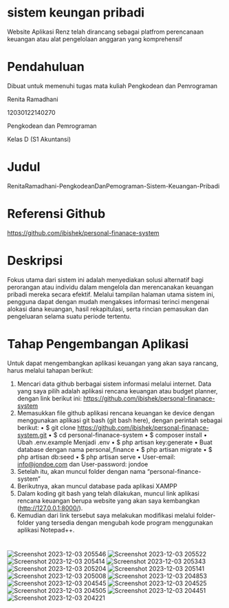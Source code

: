 # sistem keungan pribadi
Website Aplikasi Renz telah dirancang sebagai platfrom perencanaan keuangan atau alat pengelolaan anggaran yang komprehensif
# Pendahuluan 
Dibuat untuk memenuhi tugas mata kuliah Pengkodean dan Pemrograman

Renita Ramadhani

12030122140270

Pengkodean dan Pemrograman 

Kelas D (S1 Akuntansi)
# Judul
RenitaRamadhani-PengkodeanDanPemograman-Sistem-Keuangan-Pribadi

# Referensi Github 
https://github.com/ibishek/personal-finanace-system

# Deskripsi
Fokus utama dari sistem ini adalah menyediakan solusi alternatif bagi perorangan atau individu dalam mengelola dan merencanakan keuangan pribadi mereka secara efektif. Melalui tampilan halaman utama sistem ini, pengguna dapat dengan mudah mengakses informasi terinci mengenai alokasi dana keuangan, hasil rekapitulasi, serta rincian pemasukan dan pengeluaran selama suatu periode tertentu.

# Tahap Pengembangan Aplikasi
Untuk dapat mengembangkan aplikasi keuangan yang akan saya rancang, harus melalui tahapan berikut:
1.	Mencari data github berbagai sistem informasi melalui internet. 
Data yang saya pilih adalah aplikasi rencana keuangan atau budget planner, dengan link berikut ini: https://github.com/ibishek/personal-finanace-system
2.	Memasukkan file github aplikasi rencana keuangan ke device dengan menggunakan aplikasi git bash (git bash here), dengan perintah sebagai berikut:
•	$ git clone https://github.com/ibishek/personal-finanace-system.git
•	$ cd personal-finanace-system
•	$ composer install
•	Ubah .env.example Menjadi .env
•	$ php artisan key:generate
•	Buat database dengan nama personal_finance 
•	$ php artisan migrate
•	$ php artisan db:seed
•	$ php artisan serve
•	User-email: info@jondoe.com dan User-password: jondoe
3.	Setelah itu, akan muncul folder dengan nama “personal-finance-system” 
4.	Berikutnya, akan muncul database pada aplikasi XAMPP
5.	Dalam koding git bash yang telah dilakukan, muncul link aplikasi rencana keuangan berupa website yang akan saya kembangkan (http://127.0.0.1:8000/).
6.	Kemudian dari link tersebut saya melakukan modifikasi melalui folder-folder yang tersedia dengan mengubah kode program menggunakan aplikasi Notepad++.

#
![Screenshot 2023-12-03 205546](https://github.com/RenitaRamadhani/RenitaRamadhani-PengkodeanDanPemograman-Sistem-Keuangan-Pribadi/assets/153142982/fed1e94d-bc62-45d8-b1d1-0c40e8fff98d)
![Screenshot 2023-12-03 205522](https://github.com/RenitaRamadhani/RenitaRamadhani-PengkodeanDanPemograman-Sistem-Keuangan-Pribadi/assets/153142982/f9dd57ee-5a4d-4e77-b5a6-fc63454521d9)
![Screenshot 2023-12-03 205414](https://github.com/RenitaRamadhani/RenitaRamadhani-PengkodeanDanPemograman-Sistem-Keuangan-Pribadi/assets/153142982/53d2eb6c-9a65-46c0-b29e-3b771fe68b45)
![Screenshot 2023-12-03 205343](https://github.com/RenitaRamadhani/RenitaRamadhani-PengkodeanDanPemograman-Sistem-Keuangan-Pribadi/assets/153142982/7f571c9d-17a0-493c-9cd7-0288ea6c611a)
![Screenshot 2023-12-03 205204](https://github.com/RenitaRamadhani/RenitaRamadhani-PengkodeanDanPemograman-Sistem-Keuangan-Pribadi/assets/153142982/bd41a7d6-4446-4489-88eb-4eceef8350c0)
![Screenshot 2023-12-03 205141](https://github.com/RenitaRamadhani/RenitaRamadhani-PengkodeanDanPemograman-Sistem-Keuangan-Pribadi/assets/153142982/aa8f88d3-c667-4411-8686-84f62cc69c7b)
![Screenshot 2023-12-03 205008](https://github.com/RenitaRamadhani/RenitaRamadhani-PengkodeanDanPemograman-Sistem-Keuangan-Pribadi/assets/153142982/cebcadf3-ad3b-47ed-9b3b-0a2c3e2277ad)
![Screenshot 2023-12-03 204853](https://github.com/RenitaRamadhani/RenitaRamadhani-PengkodeanDanPemograman-Sistem-Keuangan-Pribadi/assets/153142982/1eb13d0a-d2c7-4d20-9483-3a473a75e0be)
![Screenshot 2023-12-03 204545](https://github.com/RenitaRamadhani/RenitaRamadhani-PengkodeanDanPemograman-Sistem-Keuangan-Pribadi/assets/153142982/b986dd4b-cfbc-4212-bcfd-889e437b8aef)
![Screenshot 2023-12-03 204525](https://github.com/RenitaRamadhani/RenitaRamadhani-PengkodeanDanPemograman-Sistem-Keuangan-Pribadi/assets/153142982/97141b42-ff65-4900-ab81-63c859645838)
![Screenshot 2023-12-03 204505](https://github.com/RenitaRamadhani/RenitaRamadhani-PengkodeanDanPemograman-Sistem-Keuangan-Pribadi/assets/153142982/4e00b630-724a-4276-beb6-5ae92b7ca274)
![Screenshot 2023-12-03 204451](https://github.com/RenitaRamadhani/RenitaRamadhani-PengkodeanDanPemograman-Sistem-Keuangan-Pribadi/assets/153142982/322120b0-ca52-46b5-9043-b7847e5c4e2f)
![Screenshot 2023-12-03 204221](https://github.com/RenitaRamadhani/RenitaRamadhani-PengkodeanDanPemograman-Sistem-Keuangan-Pribadi/assets/153142982/5f340445-f4f5-46c2-85de-afd611bac67e)

